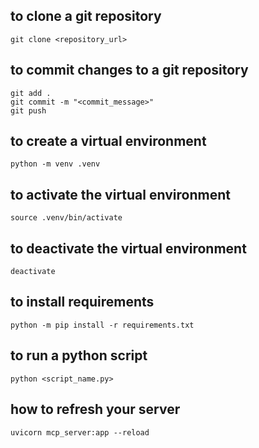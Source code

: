 ## to clone a git repository
```
git clone <repository_url>
```

## to commit changes to a git repository
```
git add .
git commit -m "<commit_message>"
git push
```

## to create a virtual environment
```
python -m venv .venv
```

## to activate the virtual environment
```
source .venv/bin/activate
```

## to deactivate the virtual environment
```
deactivate
```

## to install requirements
```
python -m pip install -r requirements.txt
```

## to run a python script
```
python <script_name.py>
```

## how to refresh your server
```
uvicorn mcp_server:app --reload
```